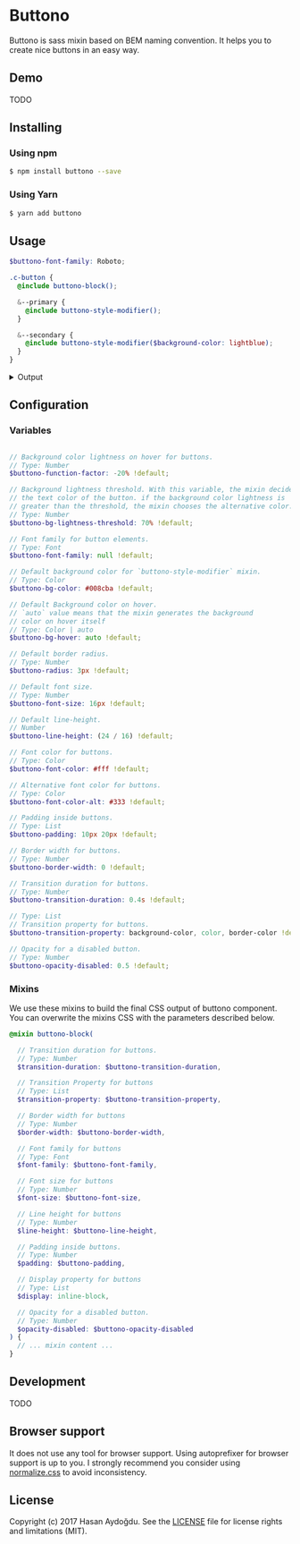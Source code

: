 # Buttono

Buttono is sass mixin based on BEM naming convention. It helps you to create nice buttons in an easy way.

## Demo

TODO

## Installing

### Using npm

```sh
$ npm install buttono --save
```

### Using Yarn

```sh
$ yarn add buttono
```

## Usage

```scss
$buttono-font-family: Roboto;

.c-button {
  @include buttono-block();

  &--primary {
    @include buttono-style-modifier();
  }

  &--secondary {
    @include buttono-style-modifier($background-color: lightblue);
  }
}
```

<details>
  <summary>Output</summary>

```css
.c-button {
  border: 0 solid transparent;
  cursor: pointer;
  display: inline-block;
  font-family: Roboto;
  font-size: 16px;
  line-height: 1.5;
  padding: 10px 20px;
  text-align: center;
  transition-duration: 0.4s;
  user-select: none;
  transition-property: background-color, color, border-color;
  vertical-align: middle;
}

.c-button:hover,
.c-button:focus {
  text-decoration: none;
}

.c-button:disabled,
.c-button[aria-disabled='true'] {
  box-shadow: none;
  cursor: not-allowed;
  opacity: 0.7;
}

.c-button--primary {
  background-color: #008cba;
  border-color: #008cba;
  border-radius: 3px;
  color: #fff;
}

.c-button--primary:hover,
.c-button--primary:focus {
  background-color: #007095;
  border-color: #007095;
  color: #fff;
}

.c-button--primary:disabled,
.c-button--primary[aria-disabled='true'] {
  background-color: #008cba;
  border-color: #008cba;
  color: #fff;
}

.c-button--secondary {
  background-color: lightblue;
  border-color: lightblue;
  border-radius: 3px;
  color: #333;
}

.c-button--secondary:hover,
.c-button--secondary:focus {
  background-color: #6fbbd3;
  border-color: #6fbbd3;
  color: #fff;
}

.c-button--secondary:disabled,
.c-button--secondary[aria-disabled='true'] {
  background-color: lightblue;
  border-color: lightblue;
  color: #333;
}

```

</details>

## Configuration

### Variables

```scss

// Background color lightness on hover for buttons.
// Type: Number
$buttono-function-factor: -20% !default;

// Background lightness threshold. With this variable, the mixin decides
// the text color of the button. if the background color lightness is
// greater than the threshold, the mixin chooses the alternative color.
// Type: Number
$buttono-bg-lightness-threshold: 70% !default;

// Font family for button elements.
// Type: Font
$buttono-font-family: null !default;

// Default background color for `buttono-style-modifier` mixin.
// Type: Color
$buttono-bg-color: #008cba !default;

// Default Background color on hover.
// `auto` value means that the mixin generates the background
// color on hover itself
// Type: Color | auto
$buttono-bg-hover: auto !default;

// Default border radius.
// Type: Number
$buttono-radius: 3px !default;

// Default font size.
// Type: Number
$buttono-font-size: 16px !default;

// Default line-height.
// Number
$buttono-line-height: (24 / 16) !default;

// Font color for buttons.
// Type: Color
$buttono-font-color: #fff !default;

// Alternative font color for buttons.
// Type: Color
$buttono-font-color-alt: #333 !default;

// Padding inside buttons.
// Type: List
$buttono-padding: 10px 20px !default;

// Border width for buttons.
// Type: Number
$buttono-border-width: 0 !default;

// Transition duration for buttons.
// Type: Number
$buttono-transition-duration: 0.4s !default;

// Type: List
// Transition property for buttons.
$buttono-transition-property: background-color, color, border-color !default;

// Opacity for a disabled button.
// Type: Number
$buttono-opacity-disabled: 0.5 !default;
```

### Mixins

We use these mixins to build the final CSS output of buttono component. You can overwrite the mixins CSS with the parameters described below.

```scss
@mixin buttono-block(

  // Transition duration for buttons.
  // Type: Number
  $transition-duration: $buttono-transition-duration,

  // Transition Property for buttons
  // Type: List
  $transition-property: $buttono-transition-property,

  // Border width for buttons
  // Type: Number
  $border-width: $buttono-border-width,

  // Font family for buttons
  // Type: Font
  $font-family: $buttono-font-family,

  // Font size for buttons
  // Type: Number
  $font-size: $buttono-font-size,

  // Line height for buttons
  // Type: Number
  $line-height: $buttono-line-height,

  // Padding inside buttons.
  // Type: Number
  $padding: $buttono-padding,

  // Display property for buttons
  // Type: List
  $display: inline-block,

  // Opacity for a disabled button.
  // Type: Number
  $opacity-disabled: $buttono-opacity-disabled
) {
  // ... mixin content ...
}
```

## Development

TODO

## Browser support

It does not use any tool for browser support. Using autoprefixer for browser support is up to you. I strongly recommend you consider using [normalize.css](https://necolas.github.io/normalize.css/) to avoid inconsistency.

## License

Copyright (c) 2017 Hasan Aydoğdu. See the [LICENSE](/LICENSE) file for license rights and limitations (MIT).
